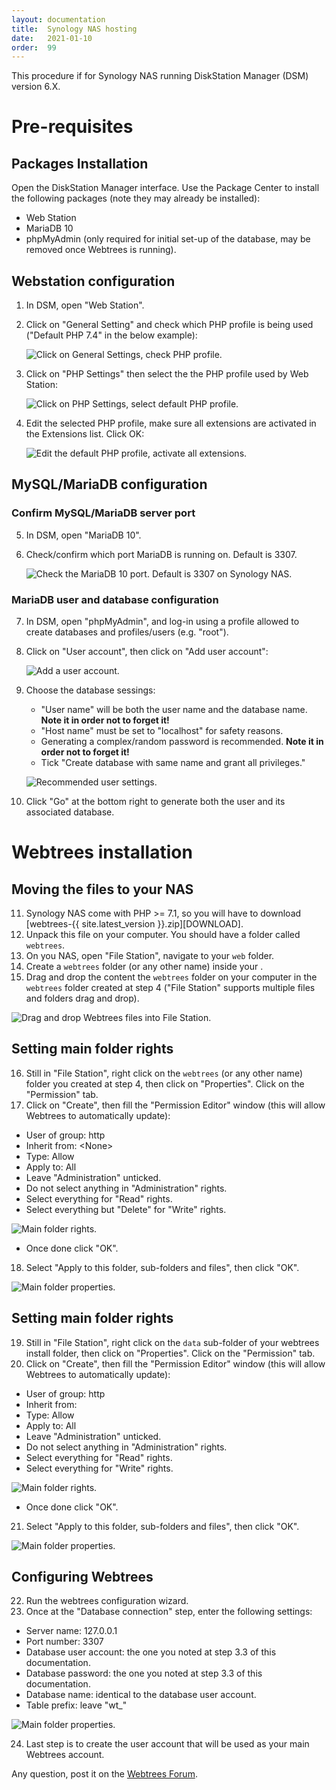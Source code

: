 ```yaml
---
layout: documentation
title:  Synology NAS hosting
date:   2021-01-10
order:  99
---
```


This procedure if for Synology NAS running DiskStation Manager (DSM) version 6.X.

# Pre-requisites

## Packages Installation

Open the DiskStation Manager interface. Use the Package Center to install the following packages (note they may already be installed):
* Web Station
* MariaDB 10
* phpMyAdmin (only required for initial set-up of the database, may be removed once Webtrees is running).

## Webstation configuration

1. In DSM, open "Web Station".
2. Click on "General Setting" and check which PHP profile is being used ("Default PHP 7.4" in the below example):

   ![Click on General Settings, check PHP profile.](../assets/img/synology/WS-GeneralSettings.png)

3. Click on "PHP Settings" then select the the PHP profile used by Web Station:

   ![Click on PHP Settings, select default PHP profile.](../assets/img/synology/WS-PHPSettings.png)

4. Edit the selected PHP profile, make sure all extensions are activated in the Extensions list. Click OK:

   ![Edit the default PHP profile, activate all extensions.](../assets/img/synology/WS-PHPProfileSettings.png)

## MySQL/MariaDB configuration

### Confirm MySQL/MariaDB server port

5. In DSM, open "MariaDB 10".
6. Check/confirm which port MariaDB is running on. Default is 3307.

   ![Check the MariaDB 10 port. Default is 3307 on Synology NAS.](../assets/img/synology/WS-MariaDBSettings.png)

### MariaDB user and database configuration

7. In DSM, open "phpMyAdmin", and log-in using a profile allowed to create databases and profiles/users (e.g. "root").
8. Click on "User account", then click on "Add user account":

   ![Add a user account.](../assets/img/synology/WS-MariaUserAccounts.png)

9. Choose the database sessings:
   * "User name" will be both the user name and the database name. **Note it in order not to forget it!**
   * "Host name" must be set to "localhost" for safety reasons.
   * Generating a complex/random password is recommended. **Note it in order not to forget it!**
   * Tick "Create database with same name and grant all privileges."

   ![Recommended user settings.](../assets/img/synology/WS-MariaUserAccountsSettings.png)

10. Click "Go" at the bottom right to generate both the user and its associated database.

# Webtrees installation

## Moving the files to your NAS

11. Synology NAS come with PHP >= 7.1, so you will have to download [webtrees-{{ site.latest_version }}.zip][DOWNLOAD].
12. Unpack this file on your computer.  You should have a folder called `webtrees`.
13. On you NAS, open "File Station", navigate to your `web` folder.
14. Create a `webtrees` folder (or any other name) inside your .
15. Drag and drop the content the `webtrees` folder on your computer in the `webtrees` folder created at step 4 ("File Station" supports multiple files and folders drag and drop).

   ![Drag and drop Webtrees files into File Station.](../assets/img/synology/WS-MoveWebtreesFiles.png)

## Setting main folder rights

16. Still in "File Station", right click on the `webtrees` (or any other name) folder you created at step 4, then click on "Properties". Click on the "Permission" tab.
17. Click on "Create", then fill the "Permission Editor" window (this will allow Webtrees to automatically update):
   * User of group: http
   * Inherit from: \<None\>
   * Type: Allow
   * Apply to: All
   * Leave "Administration" unticked.
   * Do not select anything in "Administration" rights.
   * Select everything for "Read" rights.
   * Select everything but "Delete" for "Write" rights.

   ![Main folder rights.](../assets/img/synology/WS-MainFolderRights.png)

   * Once done click "OK".
18. Select "Apply to this folder, sub-folders and files", then click "OK".

   ![Main folder properties.](../assets/img/synology/WS-MainFolderProperties.png)

## Setting main folder rights

19. Still in "File Station", right click on the `data` sub-folder of your webtrees install folder, then click on "Properties". Click on the "Permission" tab.
20. Click on "Create", then fill the "Permission Editor" window (this will allow Webtrees to automatically update):
   * User of group: http
   * Inherit from: <None>
   * Type: Allow
   * Apply to: All
   * Leave "Administration" unticked.
   * Do not select anything in "Administration" rights.
   * Select everything for "Read" rights.
   * Select everything for "Write" rights.

   ![Main folder rights.](../assets/img/synology/WS-DataFolderRights.png)

   * Once done click "OK".
21. Select "Apply to this folder, sub-folders and files", then click "OK".

   ![Main folder properties.](../assets/img/synology/WS-MainFolderProperties.png)

## Configuring Webtrees

22. Run the webtrees configuration wizard.
23. Once at the "Database connection" step, enter the following settings:
   * Server name: 127.0.0.1
   * Port number: 3307
   * Database user account: the one you noted at step 3.3 of this documentation.
   * Database password: the one you noted at step 3.3 of this documentation.
   * Database name: identical to the database user account.
   * Table prefix: leave "wt_"
  
   ![Main folder properties.](../assets/img/synology/WS-MainFolderProperties.png)

24. Last step is to create the user account that will be used as your main Webtrees account.

Any question, post it on the [Webtrees Forum](https://www.webtrees.net/index.php/en/forum).
